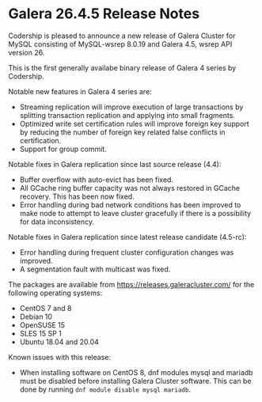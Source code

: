 # Galera 26.4.5 Release Notes

Codership is pleased to announce a new release of Galera Cluster for MySQL consisting of MySQL-wsrep 8.0.19 and Galera 4.5, wsrep API version 26.

This is the first generally availabe binary release of Galera 4 series by Codership.

Notable new features in Galera 4 series are:

* Streaming replication will improve execution of large transactions by splitting transaction replication and applying into small fragments.
* Optimized write set certification rules will improve foreign key support by reducing the number of foreign key related false conflicts in certification.
* Support for group commit.

Notable fixes in Galera replication since last source release (4.4):

* Buffer overflow with auto-evict has been fixed.
* All GCache ring buffer capacity was not always restored in GCache recovery. This has been now fixed.
* Error handling during bad network conditions has been improved to make node to attempt to leave cluster gracefully if there is a possibility for data inconsistency.

Notable fixes in Galera replication since latest release candidate (4.5-rc):

* Error handling during frequent cluster configuration changes was improved.
* A segmentation fault with multicast was fixed.

The packages are available from https://releases.galeracluster.com/ for the following operating systems:

* CentOS 7 and 8
* Debian 10
* OpenSUSE 15
* SLES 15 SP 1
* Ubuntu 18.04 and 20.04

Known issues with this release:

* When installing software on CentOS 8, dnf modules mysql and mariadb must be disabled before installing Galera Cluster software. This can be done by running `dnf module disable mysql mariadb`.
